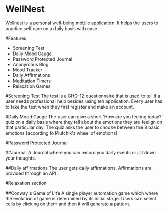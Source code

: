 # WellNest
Wellnest is a personal well-being mobile application. It helps the users to practice self care on a daily basis with ease.

#Features
- Screening Test
- Daily Mood Gauge
- Password Protected Journal
- Anonymous Blog
- Mood Tracker
- Daily Affirmations
- Meditation Timers
- Relaxation Games

#Screening Test
The test is a GHQ-12 questionnaire that is used to tell if a user needs professional help besides using teh application. Every user has to take the test when they first register and make an account.

#Daily Mood Gauge
The user can give a short 'How are you feeling today?' quiz on a daily basis where they tell about the emotions they are feelign on that particular day. The quiz asks the user to choose between the 8 basic emotions (according to Plutchik's wheel of emotions).


#Password Protected Journal

##Journal 
A Journal where you can record you daily events or jot down your thoughts.

##Daily affirmations
The user gets daily affirmations. Affirmations are provided through an API.

#Relaxation section

##Conway's Game of Life
A single player automation game which where the evolution of game is determined by its initial stage. Users can select cells by clicking on them and then it will generate a pattern.

